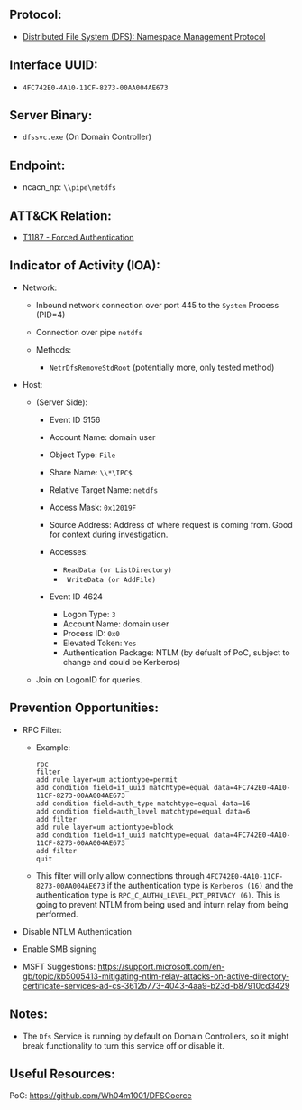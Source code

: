 ## Protocol:
* [Distributed File System (DFS): Namespace Management Protocol](https://docs.microsoft.com/en-us/openspecs/windows_protocols/ms-dfsnm/a7ecdbe0-c138-471d-85b6-a474825da9eb)

## Interface UUID: 
* `4FC742E0-4A10-11CF-8273-00AA004AE673`

## Server Binary: 
* `dfssvc.exe` (On Domain Controller)

## Endpoint:
* ncacn_np: `\\pipe\netdfs`

## ATT&CK Relation:
* [T1187 - Forced Authentication](https://attack.mitre.org/techniques/T1187/)


## Indicator of Activity (IOA):
* Network: 
  * Inbound network connection over port 445 to the `System` Process (PID=4)
  * Connection over pipe `netdfs`

  * Methods: 
    * `NetrDfsRemoveStdRoot` (potentially more, only tested method)

* Host: 
    * (Server Side):
        * Event ID 5156
         * Account Name: domain user
         *  Object Type: `File`
         *  Share Name: `\\*\IPC$`
         *  Relative Target Name: `netdfs`
         *  Access Mask:  `0x12019F`
         * Source Address: Address of where request is coming from. Good for context during investigation. 
         *  Accesses:
              *  `ReadData (or ListDirectory)`
              * ` WriteData (or AddFile)`

        * Event ID 4624
          *  Logon Type: `3`
          *  Account Name: domain user
          *  Process ID: `0x0`
          *  Elevated Token: `Yes`
          *  Authentication Package: NTLM (by defualt of PoC, subject to change and could be Kerberos)

    * Join on LogonID for queries. 

## Prevention Opportunities: 
* RPC Filter: 
    * Example: 

        ```
        rpc
        filter
        add rule layer=um actiontype=permit
        add condition field=if_uuid matchtype=equal data=4FC742E0-4A10-11CF-8273-00AA004AE673
        add condition field=auth_type matchtype=equal data=16
        add condition field=auth_level matchtype=equal data=6
        add filter
        add rule layer=um actiontype=block
        add condition field=if_uuid matchtype=equal data=4FC742E0-4A10-11CF-8273-00AA004AE673
        add filter
        quit
        ``` 
    * This filter will only allow connections through `4FC742E0-4A10-11CF-8273-00AA004AE673` if the authentication type is `Kerberos (16)` and the authentication type is `RPC_C_AUTHN_LEVEL_PKT_PRIVACY (6)`. This is going to prevent NTLM from being used and inturn relay from being performed. 

* Disable NTLM Authentication
* Enable SMB signing
*  MSFT Suggestions: https://support.microsoft.com/en-gb/topic/kb5005413-mitigating-ntlm-relay-attacks-on-active-directory-certificate-services-ad-cs-3612b773-4043-4aa9-b23d-b87910cd3429

## Notes: 
* The `Dfs` Service is running by default on Domain Controllers, so it might break functionality to turn this service off or disable it. 


## Useful Resources: 
PoC: https://github.com/Wh04m1001/DFSCoerce